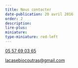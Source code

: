 ```yaml
---
title: Nous contacter
date-publication: 20 avril 2016
order: 2
description: 
lire-plus: 
miniature:
type-miniature: red-left
---
```



<a href="tel:0557690365"><i class="fa fa-phone" aria-hidden="true"></i>
 05 57 69 03 65</a>

<a href="mailto:lacasebiocoutras@gmail.com"><i class="fa fa-envelope-o" aria-hidden="true"></i> lacasebiocoutras@gmail.com</a>
